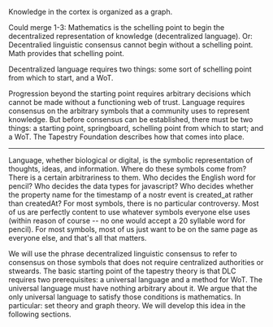 Knowledge in the cortex is organized as a graph.

Could merge 1-3: Mathematics is the schelling point to begin the decentralized representation of knowledge (decentralized language). Or: Decentralied linguistic consensus cannot begin without a schelling point. Math provides that schelling point.

Decentralized language requires two things: some sort of schelling point from which to start, and a WoT.

Progression beyond the starting point requires arbitrary decisions which cannot be made without a functioning web of trust. Language requires consensus on the arbitrary symbols that a community uses to represent knowledge. But before consensus can be established, there must be two things: a starting point, springboard, schelling point from which to start; and a WoT. The Tapestry Foundation describes how that comes into place.

-----

Language, whether biological or digital, is the symbolic representation of thoughts, ideas, and information. Where do these symbols come from? There is a certain arbitrariness to them. Who decides the English word for pencil? Who decides the data types for javascript? Who decides whether the property name for the timestamp of a nostr event is created_at rather than createdAt? For most symbols, there is no particular controversy. Most of us are perfectly content to use whatever symbols everyone else uses (within reason of course -- no one would accept a 20 syllable word for pencil). For most symbols, most of us just want to be on the same page as everyone else, and that's all that matters.

We will use the phrase decentralized linguistic consensus to refer to consensus on those symbols that does not require centralized authorities or stweards. The basic starting point of the tapestry theory is that DLC requires two prerequisites: a universal language and a method for WoT. The universal language must have nothing arbitrary about it. We argue that the only universal language to satisfy those conditions is mathematics. In particular: set theory and graph theory. We will develop this idea in the following sections.
